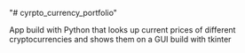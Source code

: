 "# cyrpto_currency_portfolio" 

App build with Python that looks up current prices of different cryptocurrencies and shows them on a GUI build with tkinter
